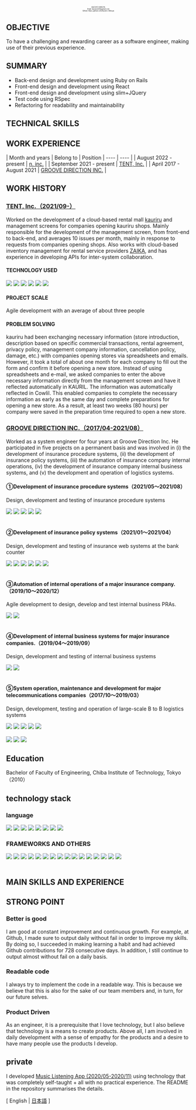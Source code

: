 <p align="center" style="font-size: 30%">
  KAZUHO SHIBUYA<br>
  Email: kazuworld4@gmail.com<br>
  Github: https://github.com/Kazuho-Shibuya
</p>

## OBJECTIVE
To have a challenging and rewarding career as a software engineer, making use of their previous experience.

## SUMMARY
- Back-end design and development using Ruby on Rails
- Front-end design and development using React
- Front-end design and development using slim+JQuery
- Test code using RSpec
- Refactoring for readability and maintainability

## TECHNICAL SKILLS

## WORK EXPERIENCE
| Month and years | Belong to | Position
| ---- | ---- |
| August 2022 - present | [n, inc.](https://then.co.jp/) |
| September 2021 - present | [TENT, Inc.](https://tent-inc.jp/) |
| April 2017 - August 2021 | [GROOVE DIRECTION INC.](https://groove-direction.com/) |

## WORK HISTORY
### [TENT, Inc.（2021/09-）](https://tent-inc.jp/)
Worked on the development of a cloud-based rental mall [kauriru](https://kauriru.com) and management screens for companies opening kauriru shops.
Mainly responsible for the development of the management screen, from front-end to back-end, and averages 10 issues per month, mainly in response to requests from companies opening shops.
Also works with cloud-based inventory management for rental service providers [ZAIKA](https://za-ika.com/), and has experience in developing APIs for inter-system collaboration.

#### TECHNOLOGY USED
<div>
  <img src="https://img.shields.io/badge/-Ruby%20on%20Rails-CC0000?logo=ruby-on-rails&style=plastic" style="margin: 0">
  <img src="https://img.shields.io/badge/-React-45b8d8?logo=react&style=plastic&logoColor=white" style="margin: 0">
  <img src="https://img.shields.io/badge/-JQuery-0769AD?logo=jquery&style=plastic" style="margin: 0">
  <img src="https://img.shields.io/badge/-Amazon%20Web%20Services-232F3E?logo=amazon-aws&style=plastic" style="margin: 0">
  <img src="https://img.shields.io/badge/-Docker-46a2f1?logo=docker&style=plastic&logoColor=white" style="margin: 0">
  <img src="https://img.shields.io/badge/-GitHub-181717?logo=github&style=plastic" style="margin: 0">
</div>

#### PROJECT SCALE
Agile development with an average of about three people

#### PROBLEM SOLVING
kauriru had been exchanging necessary information (store introduction, description based on specific commercial transactions, rental agreement, privacy policy, management company information, cancellation policy, damage, etc.) with companies opening stores via spreadsheets and emails. However, it took a total of about one month for each company to fill out the form and confirm it before opening a new store. Instead of using spreadsheets and e-mail, we asked companies to enter the above necessary information directly from the management screen and have it reflected automatically in KAURIL.
The information was automatically reflected in Cowlil. This enabled companies to complete the necessary information as early as the same day and complete preparations for opening a new store. As a result, at least two weeks (80 hours) per company were saved in the preparation time required to open a new store.

<div style="page-break-before:always"></div>

### [GROOVE DIRECTION INC.（2017/04-2021/08）](https://groove-direction.com/)
Worked as a system engineer for four years at Groove Direction Inc.
He participated in five projects on a permanent basis and was involved in (i) the development of insurance procedure systems, (ii) the development of insurance policy systems, (iii) the automation of insurance company internal operations, (iv) the development of insurance company internal business systems, and (v) the development and operation of logistics systems.

#### ①Development of insurance procedure systems（2021/05〜2021/08）
Design, development and testing of insurance procedure systems
<div>
  <img src="https://img.shields.io/badge/-Spring%20Boot-6DB33F?logo=spring-boot&style=plastic&logoColor=white" style="margin: 0">
  <img src="https://img.shields.io/badge/-JavaScript-F7DF1E?logo=JavaScript&style=plastic&logoColor=white" style="margin: 0">
  <img src="https://img.shields.io/badge/-HTML5-e34f26?logo=html5&style=plastic&logoColor=white" style="margin: 0">
  <img src="https://img.shields.io/badge/-Microsoft%20Azure-0078D4?logo=microsoft-azure&style=plastic&logoColor=white" style="margin: 0">
  <img src="https://img.shields.io/badge/-Subversion-809CC9?logo=subversion&style=plastic&logoColor=white" style="margin: 0">
</div>
<br>

#### ②Development of insurance policy systems（2021/01〜2021/04）
Design, development and testing of insurance web systems at the bank counter
<div>
  <img src="https://img.shields.io/badge/-Spring-6DB33F?logo=spring&style=plastic&logoColor=white" style="margin: 0">
  <img src="https://img.shields.io/badge/-Vue.js-4FC08D?logo=vue.js&style=plastic&logoColor=white" style="margin: 0">
  <img src="https://img.shields.io/badge/-TypeScript-007ACC?logo=typescript&style=plastic&logoColor=white" style="margin: 0">
  <img src="https://img.shields.io/badge/-HTML5-e34f26?logo=html5&style=plastic&logoColor=white" style="margin: 0">
  <img src="https://img.shields.io/badge/-Oracle-f80000.svg?logo=oracle&style=plastic" style="margin: 0">
  <img src="https://img.shields.io/badge/-Subversion-809CC9?logo=subversion&style=plastic&logoColor=white" style="margin: 0">
</div>
<br>

#### ③Automation of internal operations of a major insurance company.（2019/10〜2020/12）
Agile development to design, develop and test internal business PRAs.
<div>
  <img src="https://img.shields.io/badge/-Visual%20Basic%20.NET-0645ad?logo=visual-basic-.net&style=plastic&logoColor=white" style="margin: 0">
  <img src="https://img.shields.io/badge/-UiPath-fa4616?logo=uipath&style=plastic&logoColor=white" style="margin: 0">
</div>
<br>

#### ④Development of internal business systems for major insurance companies.（2019/04〜2019/09）
Design, development and testing of internal business systems
<div>
  <img src="https://img.shields.io/badge/-CRS-444197?logo=crs&style=plastic&logoColor=white" style="margin: 0">
  <img src="https://img.shields.io/badge/-Biz/Browser-444197?logo=biz/browser&style=plastic&logoColor=white" style="margin: 0">
</div>
<br>

#### ⑤System operation, maintenance and development for major telecommunications companies（2017/10〜2019/03）
Design, development, testing and operation of large-scale B to B logistics systems
<div>
  <img src="https://img.shields.io/badge/-Java-007396?style=plastic&logo=Java&logoColor=white" style="margin: 0">
  <img src="https://img.shields.io/badge/-PL/SQL-f80000?logo=pl/sql&style=plastic&logoColor=white" style="margin: 0">
  <img src="https://img.shields.io/badge/-HTML5-e34f26?logo=html5&style=plastic&logoColor=white" style="margin: 0">
  <img src="https://img.shields.io/badge/-Oracle-f80000?logo=oracle&style=plastic" style="margin: 0">
  <img src="https://img.shields.io/badge/-Linux-6C6694?logo=linux&style=plastic" style="margin: 0">
</div>
<br>

<div>
  <img src="https://img.shields.io/badge/-Java-007396?style=plastic&logo=java&logoColor=white" style="margin: 0">
  <img src="https://img.shields.io/badge/-HTML5-e34f26?logo=html5&style=plastic&logoColor=white" style="margin: 0">
  <img src="https://img.shields.io/badge/-MySQL-007396?style=plastic&logo=mysql&logoColor=white" style="margin: 0">
</div>

## Education
Bachelor of Faculty of Engineering, Chiba Institute of Technology, Tokyo（2010）

## technology stack
### language
<div>
  <img src="https://img.shields.io/badge/-Ruby-CC342D?logo=ruby&style=plastic" style="margin: 0">
  <img src="https://img.shields.io/badge/-Java-007396?style=plastic&logo=Java&logoColor=white" style="margin: 0">
  <img src="https://img.shields.io/badge/-Visual%20Basic%20.NET-0645ad?logo=visual-basic-.net&style=plastic&logoColor=white" style="margin: 0">
  <img src="https://img.shields.io/badge/-PL/SQL-f80000?logo=pl/sql&style=plastic&logoColor=white" style="margin: 0">
  <img src="https://img.shields.io/badge/-JavaScript-F7DF1E?logo=JavaScript&style=plastic&logoColor=white" style="margin: 0">
  <img src="https://img.shields.io/badge/-TypeScript-007ACC?logo=typescript&style=plastic&logoColor=white" style="margin: 0">
  <img src="https://img.shields.io/badge/-CRS-444197?logo=crs&style=plastic&logoColor=white" style="margin: 0">
  <img src="https://img.shields.io/badge/-HTML5-e34f26?logo=html5&style=plastic&logoColor=white" style="margin: 0">
</div>

### FRAMEWORKS AND OTHERS
<div>
  <img src="https://img.shields.io/badge/-Ruby%20on%20Rails-CC0000?logo=ruby-on-rails&style=plastic" style="margin: 0">
  <img src="https://img.shields.io/badge/-Spring%20Boot-6DB33F?logo=spring-boot&style=plastic&logoColor=white" style="margin: 0">
  <img src="https://img.shields.io/badge/-Spring-6DB33F?logo=spring&style=plastic&logoColor=white" style="margin: 0">
  <img src="https://img.shields.io/badge/-React-45b8d8?logo=react&style=plastic&logoColor=white" style="margin: 0">
  <img src="https://img.shields.io/badge/-Vue.js-4FC08D?logo=vue.js&style=plastic&logoColor=white" style="margin: 0">
  <img src="https://img.shields.io/badge/-JQuery-0769AD?logo=jquery&style=plastic" style="margin: 0">
  <img src="https://img.shields.io/badge/-Amazon%20Web%20Services-232F3E?logo=amazon-aws&style=plastic" style="margin: 0">
  <img src="https://img.shields.io/badge/-Microsoft%20Azure-0078D4?logo=microsoft-azure&style=plastic&logoColor=white" style="margin: 0">
  <img src="https://img.shields.io/badge/-MySQL-007396?style=plastic&logo=mysql&logoColor=white" style="margin: 0">
  <img src="https://img.shields.io/badge/-Oracle-f80000.svg?logo=oracle&style=plastic" style="margin: 0">
  <img src="https://img.shields.io/badge/-Linux-6C6694?logo=linux&style=plastic" style="margin: 0">
  <img src="https://img.shields.io/badge/-Docker-46a2f1?logo=docker&style=plastic&logoColor=white" style="margin: 0">
  <img src="https://img.shields.io/badge/-GitHub-181717?logo=github&style=plastic" style="margin: 0">
  <img src="https://img.shields.io/badge/-Subversion-809CC9?logo=subversion&style=plastic&logoColor=white" style="margin: 0">
  <img src="https://img.shields.io/badge/-UiPath-fa4616?logo=uipath&style=plastic&logoColor=white" style="margin: 0">
  <img src="https://img.shields.io/badge/-Biz/Browser-444197?logo=biz/browser&style=plastic&logoColor=white" style="margin: 0">
</div>
<br>

## MAIN SKILLS AND EXPERIENCE

<div style="page-break-before:always"></div>

## STRONG POINT
### Better is good
I am good at constant improvement and continuous growth.
For example, at Github, I made sure to output daily without fail in order to improve my skills.
By doing so, I succeeded in making learning a habit and had achieved Github contributions for 728 consecutive days.
In addition, I still continue to output almost without fail on a daily basis.

### Readable code
I always try to implement the code in a readable way.
This is because we believe that this is also for the sake of our team members and, in turn, for our future selves.

### Product Driven
As an engineer, it is a prerequisite that I love technology, but I also believe that technology is a means to create products.
Above all, I am involved in daily development with a sense of empathy for the products and a desire to have many people use the products I develop.

## private
I developed [Music Listening App (2020/05-2020/11)](https://github.com/Kazuho-Shibuya/unknownmusic) using technology that was completely self-taught + all with no practical experience.
The README in the repository summarises the details.

[ English | [日本語](https://github.com/Kazuho-Shibuya/curriculum-vitae/blob/main/README.ja.md) ]
